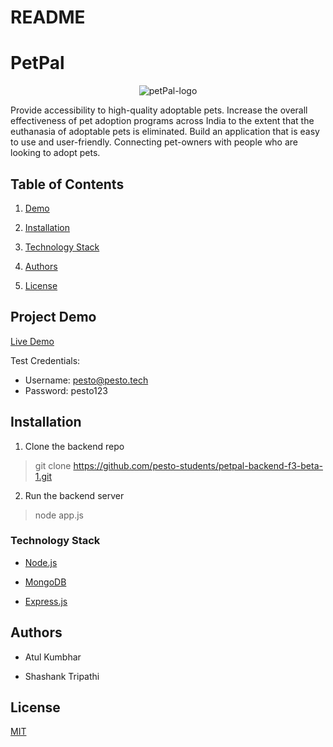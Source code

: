 
# README

# **PetPal**

<p align="center">
  <img src="https://dogprintsgrooming.com/wp-content/uploads/2015/03/Dog_Print_Icons_3.png" alt="petPal-logo"/>
</p>

Provide accessibility to high-quality adoptable pets. Increase the overall effectiveness of pet adoption programs across India to the extent that the euthanasia of adoptable pets is eliminated. Build an application that is easy to use and user-friendly. Connecting pet-owners with people who are looking to adopt pets. 

## **Table of Contents**

1.  [Demo](#project-demo)

2.  [Installation](#installation)

3.  [Technology Stack](#technology-stack)

4.  [Authors](#authors)

5.  [License](#license)

## **Project Demo**

<a href="https://petpalbackend.herokuapp.com/">
    <p>Live Demo</p>
 </a>
 
 Test Credentials:
 - Username: pesto@pesto.tech
 - Password: pesto123

## **Installation**
1.  Clone the backend repo

> git clone https://github.com/pesto-students/petpal-backend-f3-beta-1.git


2.  Run the backend server

  > node app.js



### **Technology Stack**

-   [Node.js](https://nodejs.org/en/)

-   [MongoDB](https://www.mongodb.com/)

-   [Express.js](https://expressjs.com/)

## **Authors**

-   Atul Kumbhar

-   Shashank Tripathi

## **License**
<a href='https://opensource.org/licenses/MIT'>
  <p>MIT</p>
</a>

